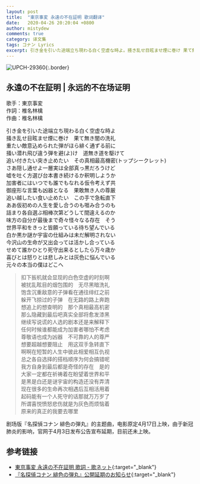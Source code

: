 ```yaml
---
layout: post
title:  "東京事変 永遠の不在証明 歌词翻译"
date:   2020-04-26 20:20:04 +0800
author: mistydew
comments: true
category: 译文集
tags: コナン Lyrics
excerpt: 引き金を引いた途端立ち現わる白く空虚な時よ。掻き乱せ目眩ませ煙に巻け 果て無き闇の洗礼。
---
```

![UPCH-29360](https://www.generasia.com/w/images/thumb/a/a9/News_-_Tokyo_Jihen.jpg/600px-News_-_Tokyo_Jihen.jpg){:.border}

## 永遠の不在証明 | 永远的不在场证明

歌手：東京事変<br>
作詞：椎名林檎<br>
作曲：椎名林檎

<div class="lyric-original">
<p>
引き金を引いた途端立ち現わる白く空虚な時よ<br>
掻き乱せ目眩ませ煙に巻け　果て無き闇の洗礼<br>
重たい敵意込められた弾がほら緋く通ずる前に<br>
掻い潜れ飛び違う弾を避(よ)け　道無き道を駆けて<br>
追い付きたい突き止めたい　その真相最高機密(トップシークレット)<br>
さあ隠し通せよ一層実は全部真っ黒だろうけど<br>
嘘を吐く方選び台本書き続けるか釈明しようか<br>
加害者にはいつでも誰でもなれる仮令考えず共<br>
御座形な言葉も凶器となる　果敢無き人の尊厳<br>
追い越したい食い止めたい　この手で急転直下<br>
ああ仮初めの人生を愛し合うのも啀み合うのも<br>
詰まり各自選ぶ相棒次第どうして間違えるのか<br>
味方の自分が最後まで奇々怪々なる存在　そう<br>
世界平和をきっと皆願っている待ち望んでいる<br>
白か黒か謎か宇宙の仕組みは未だ解明されない<br>
今沢山の生命が又出会っては活かし合っている<br>
せめて誰かひとり死守出来るとしたら万々歳か<br>
喜びとは怒りとは悲しみとは灰色に悩んでいる<br>
元々の本当の僕はどこへ
</p>
</div>

<div class="lyric-translation">
<blockquote>
扣下扳机就会显现的白色空虚的时刻啊<br>
被扰乱眩目的烟包围的　无尽黑暗洗礼<br>
饱含沉重敌意的子弹看在通往绯红之前<br>
躲开飞掠过的子弹　在无路的路上奔跑<br>
想追上的想查明的　那个真相最高机密<br>
那么隐藏到最后吧真实全部将愈发漆黑<br>
继续写说谎的人选的剧本还是来解释下<br>
任何时候谁都能成为加害者哪怕不考虑<br>
尊敬语也成为凶器　不可靠的人的尊严<br>
想要超越想要阻止　用这双手急转直下<br>
啊啊在短暂的人生中彼此相爱相互仇视<br>
总之各自选择的搭档顺序为何会搞错呢<br>
我方自身到最后都是奇怪的存在　是的<br>
大家一定都在祈祷着在盼望着世界和平<br>
是黑是白还是谜宇宙的构造还没有弄清<br>
现在很多的生命再次相遇后互相活用着<br>
起码能有一个人死守的话那就万万岁了<br>
所谓喜悦愤怒悲伤就是为灰色而烦恼着<br>
原来的真正的我要去哪里
</blockquote>
</div>

剧场版『名探偵コナン 緋色の弾丸』的主题曲，电影原定4月17日上映，由于新冠肺炎的影响，官网于4月3日发布公告宣布延期，目前还未上映。

## 参考链接

* [東京事変 永遠の不在証明 歌詞 - 歌ネット](https://www.uta-net.com/song/284079){:target="_blank"}
* [『名探偵コナン 緋色の弾丸』公開延期のお知らせ](https://www.conan-movie.jp/news24/1585724120.html){:target="_blank"}
